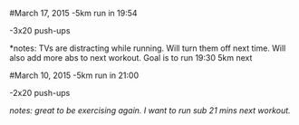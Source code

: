 #March 17, 2015
-5km run in 19:54

-3x20 push-ups

*notes: TVs are distracting while running. Will turn them off next time. Will also add more abs to next workout. Goal is to run 19:30 5km next

#March 10, 2015
-5km run in 21:00 

-2x20 push-ups

*notes: great to be exercising again. I want to run sub 21 mins next workout.*  
